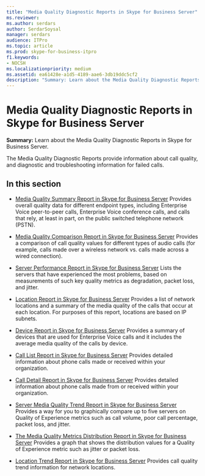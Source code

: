 ```yaml
---
title: "Media Quality Diagnostic Reports in Skype for Business Server"
ms.reviewer: 
ms.author: serdars
author: SerdarSoysal
manager: serdars
audience: ITPro
ms.topic: article
ms.prod: skype-for-business-itpro
f1.keywords:
- NOCSH
ms.localizationpriority: medium
ms.assetid: ea61428e-a1d5-4189-aae6-3db19ddc5cf2
description: "Summary: Learn about the Media Quality Diagnostic Reports in Skype for Business Server."
---
```


# Media Quality Diagnostic Reports in Skype for Business Server
 
**Summary:** Learn about the Media Quality Diagnostic Reports in Skype for Business Server.
  
The Media Quality Diagnostic Reports provide information about call quality, and diagnostic and troubleshooting information for failed calls.
  
## In this section

- [Media Quality Summary Report in Skype for Business Server](summary.md) Provides overall quality data for different endpoint types, including Enterprise Voice peer-to-peer calls, Enterprise Voice conference calls, and calls that rely, at least in part, on the public switched telephone network (PSTN).
    
- [Media Quality Comparison Report in Skype for Business Server](comparison.md) Provides a comparison of call quality values for different types of audio calls (for example, calls made over a wireless network vs. calls made across a wired connection).
    
- [Server Performance Report in Skype for Business Server](server-performance.md) Lists the servers that have experienced the most problems, based on measurements of such key quality metrics as degradation, packet loss, and jitter.
    
- [Location Report in Skype for Business Server](location-report.md) Provides a list of network locations and a summary of the media quality of the calls that occur at each location. For purposes of this report, locations are based on IP subnets.
    
- [Device Report in Skype for Business Server](device-report.md) Provides a summary of devices that are used for Enterprise Voice calls and it includes the average media quality of the calls by device.
    
- [Call List Report in Skype for Business Server](call-list-report-0.md) Provides detailed information about phone calls made or received within your organization.
    
- [Call Detail Report in Skype for Business Server](call-detail-report.md) Provides detailed information about phone calls made from or received within your organization.
    
- [Server Media Quality Trend Report in Skype for Business Server](server-media-quality-trend-report.md) Provides a way for you to graphically compare up to five servers on Quality of Experience metrics such as call volume, poor call percentage, packet loss, and jitter.
    
- [The Media Quality Metrics Distribution Report in Skype for Business Server](media-quality-metrics-distribution-report.md) Provides a graph that shows the distribution values for a Quality of Experience metric such as jitter or packet loss.
    
- [Location Trend Report in Skype for Business Server](location-trend-report.md) Provides call quality trend information for network locations.
    


